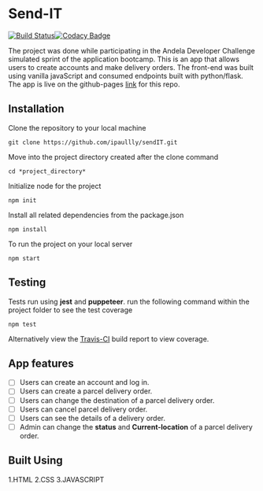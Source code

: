 


# Send-IT   
[![Build Status](https://travis-ci.com/ipaullly/sendIT.svg?branch=ch-test-user-interactions-163458249)](https://travis-ci.com/ipaullly/sendIT)[![Codacy Badge](https://api.codacy.com/project/badge/Grade/d5026cb302e349d7b08580df620e7ecd)](https://www.codacy.com/app/ipaullly/sendIT?utm_source=github.com&amp;utm_medium=referral&amp;utm_content=ipaullly/sendIT&amp;utm_campaign=Badge_Grade)

The project was done while participating in the Andela Developer Challenge simulated sprint of the application bootcamp. 
This is an app that allows users to create accounts and make delivery orders. The front-end was built using vanilla javaScript and consumed endpoints built with python/flask.
The app is live on the github-pages [link](https://ipaullly.github.io/sendIT/index.html) for this repo.
  
## Installation
Clone the repository to your local machine
```
git clone https://github.com/ipaullly/sendIT.git
```
Move into the project directory created after the clone command
```
cd *project_directory*
```
Initialize node for the project

```
npm init
```
Install all related dependencies from the package.json
```
npm install
```
To run the project on your local server
```
npm start
```

## Testing
Tests run using **jest** and **puppeteer**. run the following command within the project folder to see the test coverage
```
npm test
```
Alternatively view the [Travis-CI](https://travis-ci.com/ipaullly/sendIT) build report to view coverage.

## App features
- [ ] Users can create an account and log in.
- [ ] Users can create a parcel delivery order.
- [ ] Users can change the destination of a parcel delivery order.
- [ ] Users can cancel parcel delivery order.
- [ ] Users can see the details of a delivery order.
- [ ] Admin can change the **status** and **Current-location** of a parcel delivery order.

## Built Using
1.HTML
2.CSS
3.JAVASCRIPT
